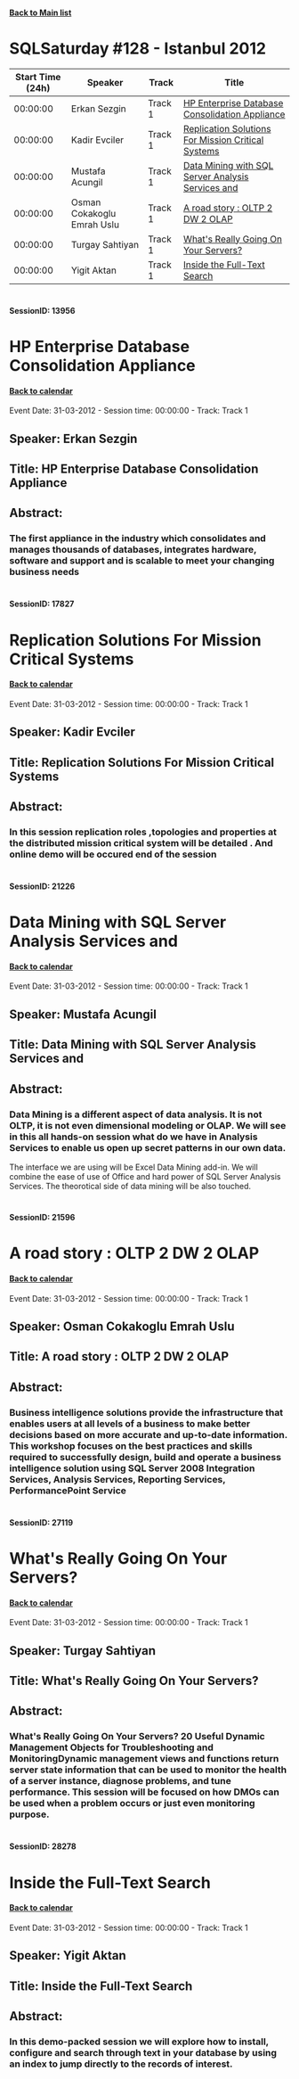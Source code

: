 #### [Back to Main list](index.md)
# SQLSaturday #128 - Istanbul 2012
Start Time (24h)|Speaker|Track|Title
---|---|---|---
00:00:00|Erkan Sezgin|Track 1|[HP Enterprise Database Consolidation Appliance](#sessionid-13956)
00:00:00|Kadir Evciler|Track 1|[Replication Solutions For Mission Critical Systems](#sessionid-17827)
00:00:00|Mustafa Acungil|Track 1|[Data Mining with SQL Server Analysis Services and ](#sessionid-21226)
00:00:00|Osman Cokakoglu Emrah Uslu|Track 1|[A road story : OLTP 2 DW 2 OLAP](#sessionid-21596)
00:00:00|Turgay Sahtiyan|Track 1|[What's Really Going On Your Servers?](#sessionid-27119)
00:00:00|Yigit Aktan|Track 1|[Inside the Full-Text Search](#sessionid-28278)
#  
#### SessionID: 13956
# HP Enterprise Database Consolidation Appliance
#### [Back to calendar](#SQLSaturday-#128---Istanbul-2012)
Event Date: 31-03-2012 - Session time: 00:00:00 - Track: Track 1
## Speaker: Erkan Sezgin
## Title: HP Enterprise Database Consolidation Appliance
## Abstract:
### The first appliance in the industry which consolidates and manages thousands of databases, integrates hardware, software and support and is scalable to meet your changing business needs
#  
#### SessionID: 17827
# Replication Solutions For Mission Critical Systems
#### [Back to calendar](#SQLSaturday-#128---Istanbul-2012)
Event Date: 31-03-2012 - Session time: 00:00:00 - Track: Track 1
## Speaker: Kadir Evciler
## Title: Replication Solutions For Mission Critical Systems
## Abstract:
### In this session replication roles ,topologies and properties at the distributed mission critical system will be detailed . And online demo will be occured end of the session
#  
#### SessionID: 21226
# Data Mining with SQL Server Analysis Services and 
#### [Back to calendar](#SQLSaturday-#128---Istanbul-2012)
Event Date: 31-03-2012 - Session time: 00:00:00 - Track: Track 1
## Speaker: Mustafa Acungil
## Title: Data Mining with SQL Server Analysis Services and 
## Abstract:
### Data Mining is a different aspect of data analysis. It is not OLTP, it is not even dimensional modeling or OLAP. We will see in this all hands-on session what do we have in Analysis Services to enable us open up secret patterns in our own data.
The interface we are using will be Excel Data Mining add-in. We will combine the ease of use of Office and hard power of SQL Server Analysis Services.
The theorotical side of data mining will be also touched.

#  
#### SessionID: 21596
# A road story : OLTP 2 DW 2 OLAP
#### [Back to calendar](#SQLSaturday-#128---Istanbul-2012)
Event Date: 31-03-2012 - Session time: 00:00:00 - Track: Track 1
## Speaker: Osman Cokakoglu Emrah Uslu
## Title: A road story : OLTP 2 DW 2 OLAP
## Abstract:
### Business intelligence solutions provide the infrastructure that enables users at all levels of a business to make better decisions based on more accurate and up-to-date information. This workshop focuses on the best practices and skills required to successfully design, build and operate a business intelligence solution using SQL Server 2008 Integration Services, Analysis Services, Reporting Services, PerformancePoint Service
#  
#### SessionID: 27119
# What's Really Going On Your Servers?
#### [Back to calendar](#SQLSaturday-#128---Istanbul-2012)
Event Date: 31-03-2012 - Session time: 00:00:00 - Track: Track 1
## Speaker: Turgay Sahtiyan
## Title: What's Really Going On Your Servers?
## Abstract:
### What's Really Going On Your Servers? 20 Useful Dynamic Management Objects for Troubleshooting and MonitoringDynamic management views and functions return server state information that can be used to monitor the health of a server instance, diagnose problems, and tune performance. This session will be focused on how DMOs can be used when a problem occurs or just even monitoring purpose.
#  
#### SessionID: 28278
# Inside the Full-Text Search
#### [Back to calendar](#SQLSaturday-#128---Istanbul-2012)
Event Date: 31-03-2012 - Session time: 00:00:00 - Track: Track 1
## Speaker: Yigit Aktan
## Title: Inside the Full-Text Search
## Abstract:
### In this demo-packed session we will explore how to install, configure and search through text in your database by using an index to jump directly to the records of interest.
